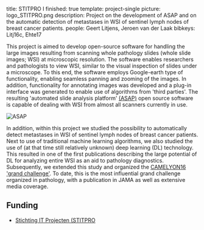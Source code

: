 title: STITPRO I
finished: true
template: project-single
picture: logo_STITPRO.png
description: Project on the development of ASAP and on the automatic detection of metastases in WSI of sentinel lymph nodes of breast cancer patients.
people: Geert Litjens, Jeroen van der Laak
bibkeys: Litj16c, Ehte17

This project is aimed to develop open-source software for handling the large images resulting from scanning whole pathology slides (whole slide images; WSI) at microscopic resolution. The software enables researchers and pathologists to view WSI, similar to the visual inspection of slides under a microscope. To this end, the software employs Google-earth type of functionality, enabling seamless panning and zooming of the images. In addition, functionality for annotating images was developed and a plug-in interface was generated to enable use of algorithms from 'third parties'. The resulting 'automated slide analysis platform' [(ASAP)](https://diagnijmegen.github.io/website-pathology/software/asap/) open source software is capable of dealing with WSI from almost all scanners currently in use.

![ASAP]({filename}/images/projects/asap.jpg)
 
In addition, within this project we studied the possibility to automatically detect metastases in WSI of sentinel lymph nodes of breast cancer patients. Next to use of traditional machine learning algorithms, we also studied the use of (at that time still relatively unknown) deep learning (DL) technology. This resulted in one of the first publications describing the large potential of DL for analyzing entire WSI as an aid to pathology diagnostics. Subsequently, we extended this study and organized the [CAMELYON16 'grand challenge'](https://camelyon16.grand-challenge.org/). To date, this is the most influential grand challenge organized in pathology, with a publication in JAMA as well as extensive media coverage.

## Funding

* [Stichting IT Projecten (STITPRO](http://www.stitpro.nl/)

